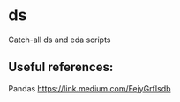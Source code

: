 # ds
Catch-all ds and eda scripts

## Useful references:
Pandas ​https://link.medium.com/FejyGrfIsdb
